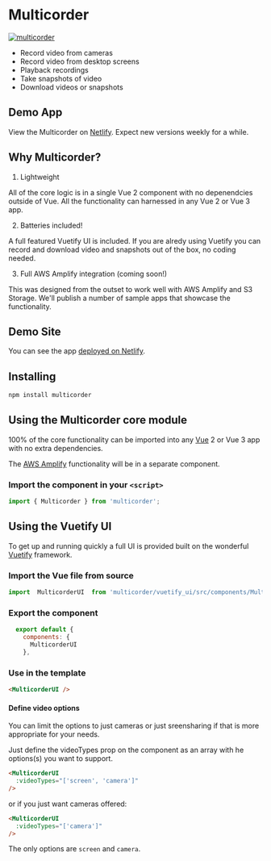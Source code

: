 # Multicorder

[![multicorder](https://snyk.io/advisor/npm-package/multicorder/badge.svg)](https://snyk.io/advisor/npm-package/multicorder)  

* Record video from cameras
* Record video from desktop screens
* Playback recordings
* Take snapshots of video
* Download videos or snapshots

## Demo App

View the Multicorder on [Netlify](https://eloquent-kowalevski-0dbda6.netlify.app/).
Expect new versions weekly for a while.

## Why Multicorder?

1. Lightweight

All of the core logic is in a single Vue 2 component with no depenendcies outside of Vue. All the functionality can harnessed in any Vue 2 or Vue 3 app.

2. Batteries included!

A full featured Vuetify UI is included. If you are alredy using Vuetify you can record and download video and snapshots out of the box, no coding needed.

3. Full AWS Amplify integration (coming soon!)

This was designed from the outset to work well with AWS Amplify and S3 Storage. We'll publish a number of sample apps that showcase the functionality.

## Demo Site

You can see the app [deployed on Netlify](https://eloquent-kowalevski-0dbda6.netlify.app/).


## Installing

```bash
npm install multicorder
```

## Using the Multicorder core module

100% of the core functionality can be imported into any [Vue](https://vuejs.org/) 2 or Vue 3 app with no extra dependencies.

The [AWS Amplify](https://aws.amazon.com/amplify/) functionality will be in a separate component.

### Import the component in your `<script>`

```javascript
import { Multicorder } from 'multicorder';
```

## Using the Vuetify UI

To get up and running quickly a full UI is provided built on the wonderful [Vuetify](https://vuetifyjs.com/) framework.

### Import the Vue file from source

```javascript
import  MulticorderUI  from 'multicorder/vuetify_ui/src/components/MulticorderUI.vue';
```

### Export the component

```javascript
  export default {
    components: {
      MulticorderUI
    },
```

### Use in the template

```html
<MulticorderUI />
```

#### Define video options

You can limit the options to just cameras or just sreensharing if that is more appropriate for your needs.

Just define the videoTypes prop on the component as an array with he options(s) you want to support.

```html
<MulticorderUI 
  :videoTypes="['screen', 'camera']"
/>
```

or if you just want cameras offered:

```html
<MulticorderUI 
  :videoTypes="['camera']"
/>
```

The only options are `screen` and `camera`.
